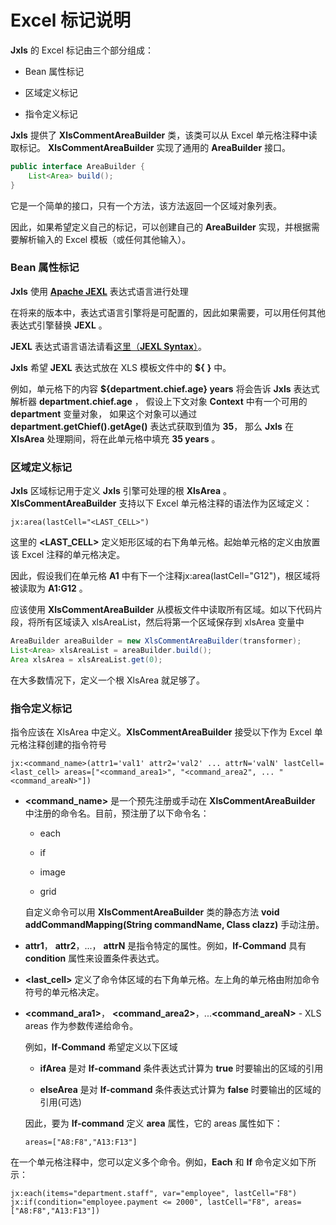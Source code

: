 # Excel 标记说明

**Jxls** 的 Excel 标记由三个部分组成：

* Bean 属性标记

* 区域定义标记

* 指令定义标记

**Jxls** 提供了 **XlsCommentAreaBuilder** 类，该类可以从 Excel 单元格注释中读取标记。
**XlsCommentAreaBuilder** 实现了通用的 **AreaBuilder** 接口。

```java
public interface AreaBuilder {
    List<Area> build();
}
```

它是一个简单的接口，只有一个方法，该方法返回一个区域对象列表。

因此，如果希望定义自己的标记，可以创建自己的 **AreaBuilder** 实现，并根据需要解析输入的 Excel 模板（或任何其他输入）。

### Bean 属性标记

**Jxls** 使用 [**Apache JEXL**](http://commons.apache.org/proper/commons-jexl/reference) 表达式语言进行处理

在将来的版本中，表达式语言引擎将是可配置的，因此如果需要，可以用任何其他表达式引擎替换 **JEXL** 。

**JEXL** 表达式语言语法请看[这里（**JEXL Syntax**）](http://commons.apache.org/proper/commons-jexl/reference/syntax.html)。

**Jxls** 希望 **JEXL** 表达式放在 XLS 模板文件中的 **${** **}** 中。

例如，单元格下的内容 **${department.chief.age} years** 将会告诉 **Jxls** 表达式解析器 **department.chief.age** ，
假设上下文对象 **Context** 中有一个可用的 **department** 变量对象，
如果这个对象可以通过 **department.getChief().getAge()** 表达式获取到值为 **35**，
那么 **Jxls** 在 **XlsArea** 处理期间，将在此单元格中填充 **35 years** 。

### 区域定义标记

**Jxls** 区域标记用于定义 **Jxls** 引擎可处理的根 **XlsArea** 。**XlsCommentAreaBuilder** 支持以下 Excel 单元格注释的语法作为区域定义：

```text
jx:area(lastCell="<LAST_CELL>")
```

这里的 **<LAST_CELL>** 定义矩形区域的右下角单元格。起始单元格的定义由放置该 Excel 注释的单元格决定。

因此，假设我们在单元格 **A1** 中有下一个注释jx:area(lastCell="G12")，根区域将被读取为 **A1:G12** 。

应该使用 **XlsCommentAreaBuilder** 从模板文件中读取所有区域。如以下代码片段，将所有区域读入 xlsAreaList，然后将第一个区域保存到 xlsArea 变量中

```java
AreaBuilder areaBuilder = new XlsCommentAreaBuilder(transformer);
List<Area> xlsAreaList = areaBuilder.build();
Area xlsArea = xlsAreaList.get(0);
```

在大多数情况下，定义一个根 XlsArea 就足够了。

### 指令定义标记

指令应该在 XlsArea 中定义。**XlsCommentAreaBuilder** 接受以下作为 Excel 单元格注释创建的指令符号

```text
jx:<command_name>(attr1='val1' attr2='val2' ... attrN='valN' lastCell=<last_cell> areas=["<command_area1>", "<command_area2", ... "<command_areaN>"])
```

* **<command_name>** 是一个预先注册或手动在 **XlsCommentAreaBuilder** 中注册的命令名。目前，预注册了以下命令名：

    * each
    
    * if
    
    * image
    
    * grid

    自定义命令可以用 **XlsCommentAreaBuilder** 类的静态方法 **void addCommandMapping(String commandName, Class clazz)** 手动注册。

* **attr1**， **attr2**，...， **attrN** 是指令特定的属性。例如，**If-Command** 具有 **condition** 属性来设置条件表达式。

* **<last_cell>** 定义了命令体区域的右下角单元格。左上角的单元格由附加命令符号的单元格决定。

* **<command_ara1>**， **<command_area2>**，...**<command_areaN>** - XLS areas 作为参数传递给命令。

    例如，**If-Command** 希望定义以下区域

    * **ifArea** 是对 **If-command** 条件表达式计算为 **true** 时要输出的区域的引用

    * **elseArea** 是对 **If-command** 条件表达式计算为 **false** 时要输出的区域的引用(可选)

    因此，要为 **If-command** 定义 **area** 属性，它的 areas 属性如下：

    ```text
    areas=["A8:F8","A13:F13"]
    ```

在一个单元格注释中，您可以定义多个命令。例如，**Each** 和 **If** 命令定义如下所示：

```text
jx:each(items="department.staff", var="employee", lastCell="F8")
jx:if(condition="employee.payment <= 2000", lastCell="F8", areas=["A8:F8","A13:F13"])
```

